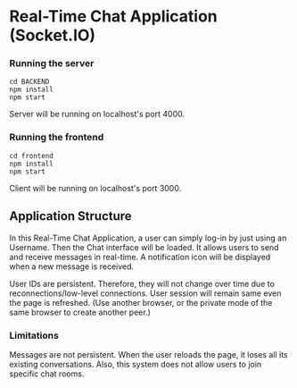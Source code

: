 # Real-Time Chat Application (Socket.IO)

### Running the server

```
cd BACKEND
npm install
npm start
```
Server will be running on localhost's port 4000.

### Running the frontend

```
cd frontend
npm install
npm start
```
Client will be running on localhost's port 3000.

## Application Structure

In this Real-Time Chat Application, a user can simply log-in by just using an Username. Then the Chat interface will be loaded. It allows users to send and receive messages in real-time. A notification icon will be displayed when a new message is received.

User IDs are persistent. Therefore, they will not change over time due to reconnections/low-level connections. User session will remain same even the page is refreshed.
(Use another browser, or the private mode of the same browser to create another peer.)

### Limitations

Messages are not persistent. When the user reloads the page, it loses all its existing conversations.
Also, this system does not allow users to join specific chat rooms.